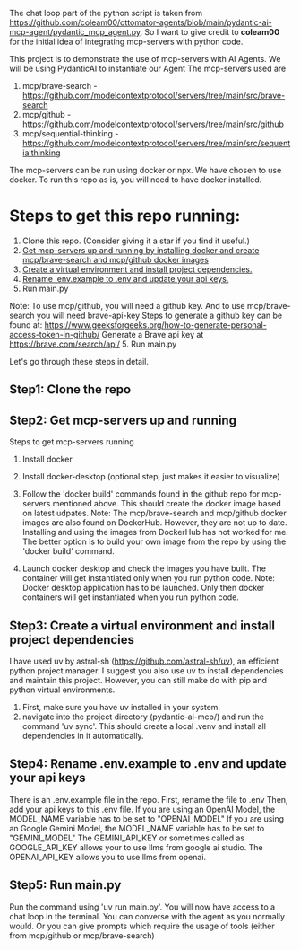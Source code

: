 The chat loop part of the python script is taken from https://github.com/coleam00/ottomator-agents/blob/main/pydantic-ai-mcp-agent/pydantic_mcp_agent.py.
So I want to give credit to **coleam00** for the initial idea of integrating mcp-servers with python code.

This project is to demonstrate the use of mcp-servers with AI Agents. 
We will be using PydanticAI to instantiate our Agent
The mcp-servers used are
1. mcp/brave-search  - https://github.com/modelcontextprotocol/servers/tree/main/src/brave-search
2. mcp/github - https://github.com/modelcontextprotocol/servers/tree/main/src/github
3. mcp/sequential-thinking - https://github.com/modelcontextprotocol/servers/tree/main/src/sequentialthinking

The mcp-servers can be run using docker or npx. We have chosen to use docker.
To run this repo as is, you will need to have docker installed. 

# Steps to get this repo running:
1. Clone this repo. (Consider giving it a star if you find it useful.)
2. [Get mcp-servers up and running by installing docker and create mcp/brave-search and mcp/github docker images](/pydanticai/pydantic-ai-mcp#step2-get-mcp-servers-up-and-running)
3. [Create a virtual environment and install project dependencies.](/pydanticai/pydantic-ai-mcp/README.md#step3-create-a-virtual-environment-and-install-project-dependencies)
4. [Rename .env.example to .env and update your api keys.](/pydanticai/pydantic-ai-mcp/README.md#step4-rename-envexample-to-env-and-update-your-api-keys)
5. Run main.py

Note: To use mcp/github, you will need a github key. And to use mcp/brave-search you will need brave-api-key
Steps to generate a github key can be found at: https://www.geeksforgeeks.org/how-to-generate-personal-access-token-in-github/
Generate a Brave api key at https://brave.com/search/api/
5. Run main.py

Let's go through these steps in detail.
## Step1: Clone the repo

## Step2: Get mcp-servers up and running
Steps to get mcp-servers running
1. Install docker
2. Install docker-desktop (optional step, just makes it easier to visualize)
3. Follow the 'docker build' commands found in the github repo for mcp-servers mentioned above. This should create the docker image based on latest udpates. 
Note: The mcp/brave-search and mcp/github docker images are also found on DockerHub.
However, they are not up to date. Installing and using the images from DockerHub has not worked for me. 
The better option is to build your own image from the repo by using the 'docker build' command.

4. Launch docker desktop and check the images you have built. The container will get instantiated only when you run python code.
Note: Docker desktop application has to be launched. Only then docker containers will get instantiated when you run python code.

## Step3: Create a virtual environment and install project dependencies
I have used uv by astral-sh (https://github.com/astral-sh/uv), an efficient python project manager.
I suggest you also use uv to install dependencies and maintain this project. However, you can still make do with pip and python virtual environments.

1. First, make sure you have uv installed in your system.
2. navigate into the project directory (pydantic-ai-mcp/) and run the command 'uv sync'.
This should create a local .venv and install all dependencies in it automatically.

## Step4: Rename .env.example to .env and update your api keys
There is an .env.example file in the repo. First, rename the file to .env
Then, add your api keys to this .env file.
If you are using an OpenAI Model, the MODEL_NAME variable has to be set to "OPENAI_MODEL"
If you are using an Google Gemini Model, the MODEL_NAME variable has to be set to "GEMINI_MODEL"
The GEMINI_API_KEY or sometimes called as GOOGLE_API_KEY allows your to use llms from google ai studio.
The OPENAI_API_KEY allows you to use llms from openai.

## Step5: Run main.py
Run the command using 'uv run main.py'. You will now have access to a chat loop in the terminal.
You can converse with the agent as you normally would. Or you can give prompts which require the usage of tools (either from mcp/github or mcp/brave-search)








